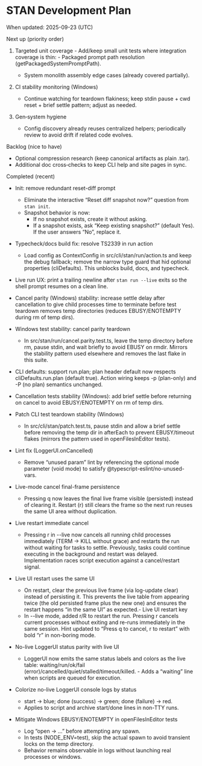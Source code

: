 # STAN Development Plan

When updated: 2025-09-23 (UTC)

Next up (priority order)

1. Targeted unit coverage - Add/keep small unit tests where integration coverage is thin: - Packaged prompt path resolution (getPackagedSystemPromptPath).
   - System monolith assembly edge cases (already covered partially).
2. CI stability monitoring (Windows)
   - Continue watching for teardown flakiness; keep stdin pause + cwd reset + brief settle pattern; adjust as needed.

3. Gen‑system hygiene
   - Config discovery already reuses centralized helpers; periodically review to avoid drift if related code evolves.

Backlog (nice to have)

- Optional compression research (keep canonical artifacts as plain .tar).
- Additional doc cross‑checks to keep CLI help and site pages in sync.

Completed (recent)

- Init: remove redundant reset-diff prompt
  - Eliminate the interactive “Reset diff snapshot now?” question from `stan init`.
  - Snapshot behavior is now:
    - If no snapshot exists, create it without asking.
    - If a snapshot exists, ask “Keep existing snapshot?” (default Yes). If the user answers “No”, replace it.
- Typecheck/docs build fix: resolve TS2339 in run action
  - Load config as ContextConfig in src/cli/stan/run/action.ts and keep the debug fallback; remove the narrow type guard that hid optional properties (cliDefaults). This unblocks build, docs, and typecheck.
- Live run UX: print a trailing newline after `stan run --live` exits so the shell prompt resumes on a clean line.
- Cancel parity (Windows) stability: increase settle delay after cancellation to give child processes time to terminate
  before test teardown removes temp directories (reduces EBUSY/ENOTEMPTY during rm of temp dirs).

- Windows test stability: cancel parity teardown
  - In src/stan/run/cancel.parity.test.ts, leave the temp directory before rm, pause stdin, and wait briefly to avoid EBUSY on rmdir. Mirrors the stability pattern used elsewhere and removes the last flake in this suite.
- CLI defaults: support run.plan; plan header default now respects cliDefaults.run.plan (default true). Action wiring keeps -p (plan-only) and -P (no plan) semantics unchanged.
- Cancellation tests stability (Windows): add brief settle before returning on cancel to avoid EBUSY/ENOTEMPTY on rm of temp dirs.

- Patch CLI test teardown stability (Windows)
  - In src/cli/stan/patch.test.ts, pause stdin and allow a brief settle before removing the temp dir in afterEach to prevent EBUSY/timeout flakes (mirrors the pattern used in openFilesInEditor tests).

- Lint fix (LoggerUI.onCancelled)
  - Remove “unused param” lint by referencing the optional mode parameter (void mode) to satisfy @typescript-eslint/no-unused-vars.
- Live-mode cancel final-frame persistence
  - Pressing q now leaves the final live frame visible (persisted) instead of clearing it. Restart (r) still clears the frame so the next run reuses the same UI area without duplication.
- Live restart immediate cancel
  - Pressing r in --live now cancels all running child processes immediately (TERM -> KILL without grace) and restarts the run without waiting for tasks to settle. Previously, tasks could continue executing in the background and restart was delayed. Implementation races script execution against a cancel/restart signal.
- Live UI restart uses the same UI
  - On restart, clear the previous live frame (via log-update clear) instead of persisting it. This prevents the live table from appearing twice (the old persisted frame plus the new one) and ensures the restart happens “in the same UI” as expected.- Live UI restart key
  - In --live mode, added r/R to restart the run. Pressing r cancels current processes without exiting and re-runs immediately in the same session. Hint updated to “Press q to cancel, r to restart” with bold “r” in non-boring mode.
- No-live LoggerUI status parity with live UI
  - LoggerUI now emits the same status labels and colors as the live table: waiting/run/ok/fail (error)/cancelled/quiet/stalled/timeout/killed. - Adds a “waiting” line when scripts are queued for execution.

- Colorize no-live LoggerUI console logs by status
  - start -> blue; done (success) -> green; done (failure) -> red.
  - Applies to script and archive start/done lines in non-TTY runs.
- Mitigate Windows EBUSY/ENOTEMPTY in openFilesInEditor tests
  - Log “open -> …” before attempting any spawn.
  - In tests (NODE_ENV=test), skip the actual spawn to avoid transient locks on the temp directory.
  - Behavior remains observable in logs without launching real processes or windows.
